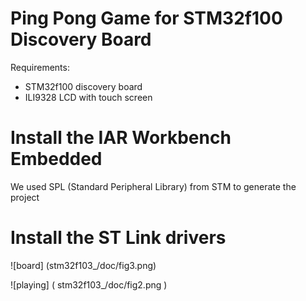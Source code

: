 # Ping Pong Game for STM32f100 Discovery Board

Requirements:
- STM32f100 discovery board
- ILI9328 LCD with touch screen

# Install the IAR Workbench Embedded

We used SPL (Standard Peripheral Library) from STM to generate the project

# Install the ST Link drivers

![board] (stm32f103_/doc/fig3.png)

![playing] ( stm32f103_/doc/fig2.png )
